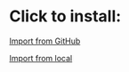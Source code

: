 # Click to install:
[Import from GitHub](karabiner://karabiner/assets/complex_modifications/import?url=https://raw.githubusercontent.com/thetomcraig/keyboard_utilities/master/karabiner_keymaps/capslock.json)  

[Import from local](karabiner://karabiner/assets/complex_modifications/import?url=file:///Users/tom/Dropbox/TomCraig/Projects/keyboard_utilities/karabiner_keymaps/capslock.json)  
